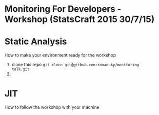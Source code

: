 Monitoring For Developers - Workshop (StatsCraft 2015 30/7/15)
===

Static Analysis
==

How to make your environment ready for the workshop

 1. clone this repo `git clone git@github.com:romansky/monitoring-talk.git`
 2. 

JIT
==

How to follow the workshop with your machine


